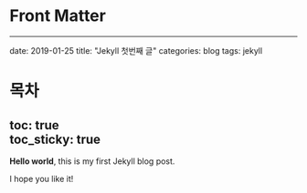 # Front Matter
---
date: 2019-01-25
title: "Jekyll 첫번째 글"
categories: blog
tags: jekyll
# 목차
toc: true  
toc_sticky: true 
---

**Hello world**, this is my first Jekyll blog post.

I hope you like it!
